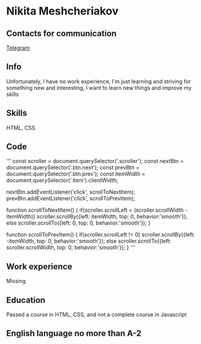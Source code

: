 # Nikita Meshcheriakov


## Contacts for communication
[Telegram](https://t.me/Spayker669)


## Info
Unfortunately, I have no work experience, I'm just learning and striving for something new and interesting, I want to learn new things and improve my skills

## Skills
HTML, CSS

## Code
'''
const scroller = document.querySelector('.scroller');
const nextBtn = document.querySelector('.btn.next');
const prevBtn = document.querySelector('.btn.prev');
const itemWidth = document.querySelector('.item').clientWidth;

nextBtn.addEventListener('click', scrollToNextItem);
prevBtn.addEventListener('click', scrollToPrevItem);

function scrollToNextItem() {
if(scroller.scrollLeft < (scroller.scrollWidth - itemWidth))
  scroller.scrollBy({left: itemWidth, top: 0, behavior:'smooth'});
else
  scroller.scrollTo({left: 0, top: 0, behavior:'smooth'});
}

function scrollToPrevItem() {
if(scroller.scrollLeft != 0)
  scroller.scrollBy({left: -itemWidth, top: 0, behavior:'smooth'});
else
  scroller.scrollTo({left: scroller.scrollWidth, top: 0, behavior:'smooth'});
}
'''

## Work experience
Missing

## Education
Passed a course in HTML, CSS, and not a complete course in Javascript

## English language no more than A-2

